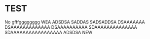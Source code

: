 # TEST
No
gfffgggggggg
WEA
ADSDSA
SADDAS
SADSADDSA
DSAAAAAAA
DSAAAAAAAAAAAAA
DSAAAAAAAAAA
SDAAAAAAAAAAAAAA
SDAAAAAAAAAAAAAAAAA
ADSDSA
NEW
